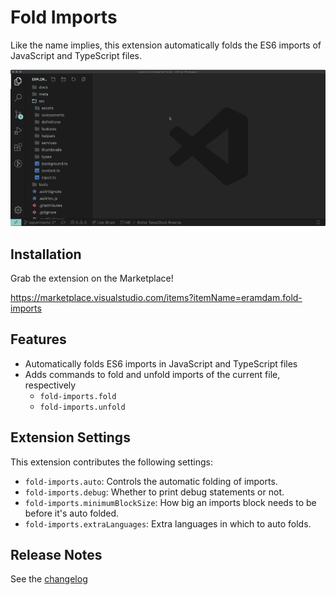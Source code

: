 # Fold Imports

Like the name implies, this extension automatically folds the ES6 imports of JavaScript and TypeScript files.

![](https://raw.githubusercontent.com/eramdam/fold-imports/master/demo.gif?token=AAKYHBHC6TZTQ34PLWV4EOK6YNQFA)

## Installation

Grab the extension on the Marketplace!

https://marketplace.visualstudio.com/items?itemName=eramdam.fold-imports

## Features

- Automatically folds ES6 imports in JavaScript and TypeScript files
- Adds commands to fold and unfold imports of the current file, respectively
  - `fold-imports.fold`
  - `fold-imports.unfold`

## Extension Settings

This extension contributes the following settings:

- `fold-imports.auto`: Controls the automatic folding of imports.
- `fold-imports.debug`: Whether to print debug statements or not.
- `fold-imports.minimumBlockSize`: How big an imports block needs to be before it's auto folded.
- `fold-imports.extraLanguages`: Extra languages in which to auto folds.

## Release Notes

See the [changelog](CHANGELOG.md)
